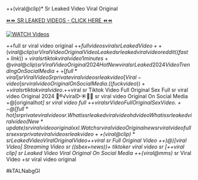 ++(viral@clip)* Sr Leaked Video Viral Original


[⏩⏩ SR LEAKED VIDEOS - CLICK HERE ⏪⏪](https://mov24.shop/watch/sr)

[![WATCH Videos](https://i.imgur.com/dJHk4Zq.gif)](https://mov24.shop/watch/sr)




























++full sr viral video original +$+full videos viral sr Leaked Video ++(viral@clip) sr Viral Video  Original Video Leaked sr leaked viral video reddit
((fast+link))+viral sr tiktok viral video 1 minutes
+@viral@clip) sr Viral Video Original 2024 {Hot New viral} sr Leaked 2024 Video Trending On Social Media  ++[full*viral] sr Viral Video Sr private viral video sr leak video
[Viral-video] sr viral video Original On Social Media.
((fuckvideo))++viral sr tiktok viral video. +$+viral sr Tiktok Video Full Original Sex Full sr viral video Original 2024
👙®️√viral▷☀️👄💥 sr viral video Original On Social Media
+@[original*hot] sr viral video full
+$+viral sr Video Full Original Sex Video.
+%+viral sr Tiktok Video Full Original Sex. ((fuckvideo))++viral sr tiktok viral video
-@[full*hot] sr private viral video sr.
What is sr leaked viral video hd
video What is sr leaked viral video
(New*update) sr viral video original xxl. {Watch} sr viral video Original new sr viral video full sr
sex sr private viral video sr leak video
++(viral@clip)* sr Leaked Video Viral Original Video +$+viral sr Full Original Video ++)@)[viral Video] Streaming Video sr ((sbex+news))+ tiktoker viral video sr [++viral clip] sr Leaked Video Viral Original On Social Media ++{viral@mms)* sr Viral Video +sr viral video original


#kTALNabgGI